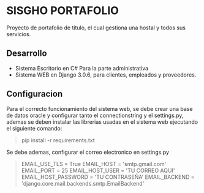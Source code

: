 # SISGHO PORTAFOLIO


Proyecto de portafolio de titulo, el cual gestiona una hostal y todos sus servicios.

## Desarrollo

  - Sistema Escritorio en C# Para la parte administrativa
  - Sistema WEB en Django 3.0.6, para clientes, empleados y proveedores.


## Configuracion
Para el correcto funcionamiento del sistema web, se debe crear una base de datos oracle y configurar tanto el connectionstring y el settings.py, ademas se deben instalar las librerias usadas en el sistema web ejecutando el siguiente comando:

> pip install -r requirements.txt

Se debe ademas, configurar el correo electronico en settings.py

>EMAIL_USE_TLS = True
>EMAIL_HOST = 'smtp.gmail.com'
>EMAIL_PORT = 25
>EMAIL_HOST_USER = 'TU CORREO AQUI'
>EMAIL_HOST_PASSWORD = 'TU CONTRASEÑA'
>EMAIL_BACKEND = 'django.core.mail.backends.smtp.EmailBackend'
